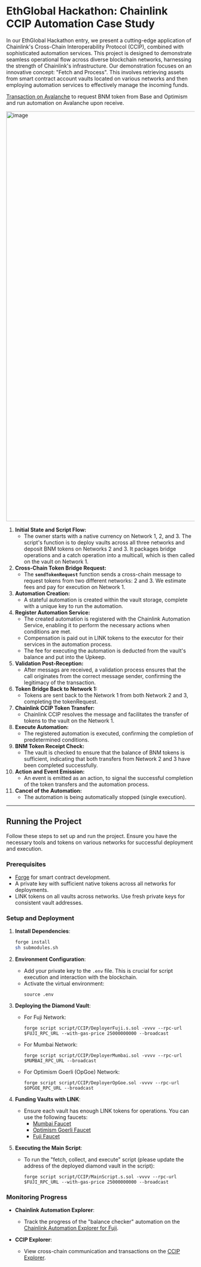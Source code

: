 # EthGlobal Hackathon: Chainlink CCIP Automation Case Study

In our EthGlobal Hackathon entry, we present a cutting-edge application of Chainlink's Cross-Chain Interoperability Protocol (CCIP), combined with sophisticated automation services. This project is designed to demonstrate seamless operational flow across diverse blockchain networks, harnessing the strength of Chainlink's infrastructure. Our demonstration focuses on an innovative concept: "Fetch and Process". This involves retrieving assets from smart contract account vaults located on various networks and then employing automation services to effectively manage the incoming funds.

[Transaction on Avalanche](https://testnet.snowtrace.io/tx/0xe284fa976800e0b3ed6801529e6cff37a2792e0bc7cd1eb072c296d44448595f#eventlog) to request BNM token from Base and Optimism and run automation on Avalanche upon receive.

<img width="1095" alt="image" src="https://github.com/dittonetwork/ethglobal-hackathon-interchain/assets/121140761/04a19fe6-3f5b-4850-91e9-615af16ace87">



1. **Initial State and Script Flow:**
    - The owner starts with a native currency on Network 1, 2, and 3. The script's function is to deploy vaults across all three networks and deposit BNM tokens on Networks 2 and 3. It packages bridge operations and a catch operation into a multicall, which is then called on the vault on Network 1.
2. **Cross-Chain Token Bridge Request:**
    - The **`sendTokenRequest`** function sends a cross-chain message to request tokens from two different networks: 2 and 3. We estimate fees and pay for execution on Network 1.
3. **Automation Creation:**
    - A stateful automation is created within the vault storage, complete with a unique key to run the automation.
4. **Register Automation Service:**
    - The created automation is registered with the Chainlink Automation Service, enabling it to perform the necessary actions when conditions are met.
    - Compensation is paid out in LINK tokens to the executor for their services in the automation process.
    - The fee for executing the automation is deducted from the vault's balance and put into the Upkeep.
5. **Validation Post-Reception:**
    - After messags are received, a validation process ensures that the call originates from the correct message sender, confirming the legitimacy of the transaction.
6. **Token Bridge Back to Network 1:**
    - Tokens are sent back to the Network 1 from both Network 2 and 3, completing the tokenRequest.
7. **Chainlink CCIP Token Transfer:**
    - Chainlink CCIP resolves the message and facilitates the transfer of tokens to the vault on the Network 1.
8. **Execute Automation:**
    - The registered automation is executed, confirming the completion of predetermined conditions.
9. **BNM Token Receipt Check:**
    - The vault is checked to ensure that the balance of BNM tokens is sufficient, indicating that both transfers from Network 2 and 3 have been completed successfully.
10. **Action and Event Emission:**
    - An event is emitted as an action, to signal the successful completion of the token transfers and the automation process.
11. **Cancel of the Automation:**
    - The automation is being automatically stopped (single execution).
---

## Running the Project

Follow these steps to set up and run the project. Ensure you have the necessary tools and tokens on various networks for successful deployment and execution.

### Prerequisites
- [Forge](https://github.com/foundry-rs/foundry) for smart contract development.
- A private key with sufficient native tokens across all networks for deployments.
- LINK tokens on all vaults across networks. Use fresh private keys for consistent vault addresses.

### Setup and Deployment

1. **Install Dependencies**:
   ```bash
   forge install
   sh submodules.sh
   ```

2. **Environment Configuration**:
   - Add your private key to the `.env` file. This is crucial for script execution and interaction with the blockchain.
   - Activate the virtual environment:
     ```
     source .env
     ```

3. **Deploying the Diamond Vault**:
   - For Fuji Network:
     ```
     forge script script/CCIP/DeployerFuji.s.sol -vvvv --rpc-url $FUJI_RPC_URL --with-gas-price 25000000000 --broadcast
     ```
   - For Mumbai Network:
     ```
     forge script script/CCIP/DeployerMumbai.sol -vvvv --rpc-url $MUMBAI_RPC_URL --broadcast
     ```
   - For Optimism Goerli (OpGoe) Network:
     ```
     forge script script/CCIP/DeployerOpGoe.sol -vvvv --rpc-url $OPGOE_RPC_URL --broadcast
     ```

4. **Funding Vaults with LINK**:
   - Ensure each vault has enough LINK tokens for operations. You can use the following faucets:
     - [Mumbai Faucet](https://faucets.chain.link/mumbai)
     - [Optimism Goerli Faucet](https://faucets.chain.link/optimism-goerli)
     - [Fuji Faucet](https://faucets.chain.link/fuji)

5. **Executing the Main Script**:
   - To run the "fetch, collect, and execute" script (please update the address of the deployed diamond vault in the script):
     ```
     forge script script/CCIP/MainScript.s.sol -vvvv --rpc-url $FUJI_RPC_URL --with-gas-price 25000000000 --broadcast
     ```

### Monitoring Progress

- **Chainlink Automation Explorer**:
  - Track the progress of the "balance checker" automation on the [Chainlink Automation Explorer for Fuji](https://automation.chain.link/fuji).

- **CCIP Explorer**:
  - View cross-chain communication and transactions on the [CCIP Explorer](https://ccip.chain.link/).